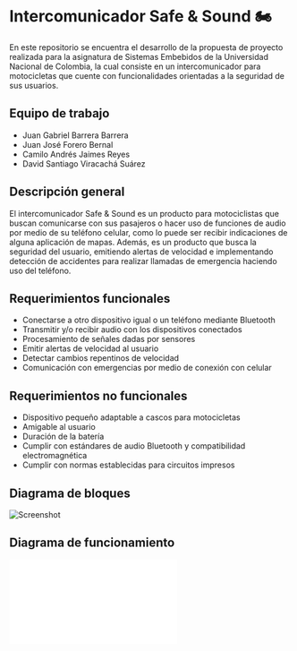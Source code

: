 # Intercomunicador Safe & Sound 🏍
En este repositorio se encuentra el desarrollo de la propuesta de proyecto realizada para la asignatura de Sistemas Embebidos de la Universidad Nacional de Colombia, la cual consiste en un intercomunicador para motocicletas que cuente con funcionalidades orientadas a la seguridad de sus usuarios.

## Equipo de trabajo
* Juan Gabriel Barrera Barrera
* Juan José Forero Bernal
* Camilo Andrés Jaimes Reyes
* David Santiago Viracachá Suárez

## Descripción general
El intercomunicador Safe & Sound es un producto para motociclistas que buscan comunicarse con sus pasajeros o hacer uso de funciones de audio por medio de su teléfono celular, como lo puede ser recibir indicaciones de alguna aplicación de mapas. Además, es un producto que busca la seguridad del usuario, emitiendo alertas de velocidad e implementando detección de accidentes para realizar llamadas de emergencia haciendo uso del teléfono.

## Requerimientos funcionales
* Conectarse a otro dispositivo igual o un teléfono mediante Bluetooth
* Transmitir y/o recibir audio con los dispositivos conectados
* Procesamiento de señales dadas por sensores
* Emitir alertas de velocidad al usuario
* Detectar cambios repentinos de velocidad
* Comunicación con emergencias por medio de conexión con celular

## Requerimientos no funcionales
* Dispositivo pequeño adaptable a cascos para motocicletas
* Amigable al usuario
* Duración de la batería
* Cumplir con estándares de audio Bluetooth y compatibilidad electromagnética
* Cumplir con normas establecidas para circuitos impresos

## Diagrama de bloques
![Screenshot](/Imagenes/DiagramaBloques.png)

## Diagrama de funcionamiento
![Diagrama de funcionamiento](Imagenes/Funcionamiento_safe_and_sound.pdf)
